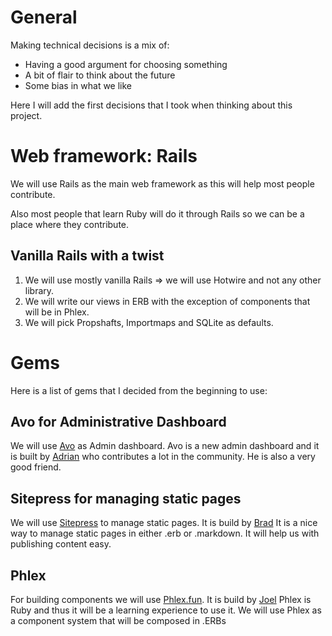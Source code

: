 # General

Making technical decisions is a mix of:
- Having a good argument for choosing something
- A bit of flair to think about the future
- Some bias in what we like

Here I will add the first decisions that I took when thinking about this project. 

# Web framework: Rails

We will use Rails as the main web framework as this will help most people contribute. 

Also most people that learn Ruby will do it through Rails so we can be a place where they contribute.

## Vanilla Rails with a twist

1. We will use mostly vanilla Rails => we will use Hotwire and not any other library. 
2. We will write our views in ERB with the exception of components that will be in Phlex. 
3. We will pick Propshafts, Importmaps and SQLite as defaults. 

# Gems

Here is a list of gems that I decided from the beginning to use: 

## Avo for Administrative Dashboard

We will use [Avo](https://avohq.io) as Admin dashboard. 
Avo is a new admin dashboard and it is built by [Adrian](https://github.com/adrianthedev) who contributes a lot in the community. He is also a very good friend. 

## Sitepress for managing static pages

We will use [Sitepress](https://sitepress.cc) to manage static pages. It is build by [Brad](https://github.com/bradgessler)
It is a nice way to manage static pages in either .erb or .markdown. It will help us with publishing content easy. 

## Phlex

For building components we will use [Phlex.fun](https://phlex.fun). It is build by [Joel](https://github.com/joeldrapper)
Phlex is Ruby and thus it will be a learning experience to use it.
We will use Phlex as a component system that will be composed in .ERBs
